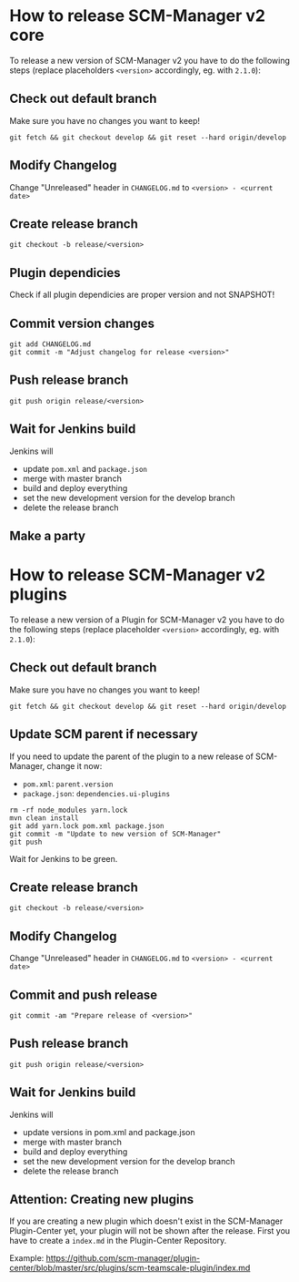 # How to release SCM-Manager v2 core


To release a new version of SCM-Manager v2 you have to do the following steps (replace placeholders `<version>` accordingly, eg. with `2.1.0`):

## Check out default branch

Make sure you have no changes you want to keep!

```
git fetch && git checkout develop && git reset --hard origin/develop
```

## Modify Changelog

Change "Unreleased" header in `CHANGELOG.md` to  `<version> - <current date>`

## Create release branch

`git checkout -b release/<version>`

## Plugin dependicies

Check if all plugin dependicies are proper version and not SNAPSHOT!

## Commit version changes

```
git add CHANGELOG.md
git commit -m "Adjust changelog for release <version>"
```

## Push release branch

`git push origin release/<version>`

## Wait for Jenkins build

Jenkins will

- update `pom.xml` and `package.json`
- merge with master branch
- build and deploy everything
- set the new development version for the develop branch
- delete the release branch

## Make a party

# How to release SCM-Manager v2 plugins

To release a new version of a Plugin for SCM-Manager v2 you have to do the following steps (replace placeholder `<version>` accordingly, eg. with `2.1.0`):

## Check out default branch

Make sure you have no changes you want to keep!

```
git fetch && git checkout develop && git reset --hard origin/develop
```

## Update SCM parent if necessary

If you need to update the parent of the plugin to a new release of SCM-Manager, change it now:

- `pom.xml`: `parent.version`
- `package.json`: `dependencies.ui-plugins`

```
rm -rf node_modules yarn.lock
mvn clean install
git add yarn.lock pom.xml package.json
git commit -m "Update to new version of SCM-Manager"
git push
```

Wait for Jenkins to be green.

## Create release branch

```
git checkout -b release/<version>
```

## Modify Changelog

Change "Unreleased" header in `CHANGELOG.md` to  `<version> - <current date>`

## Commit and push release

```
git commit -am "Prepare release of <version>"
```

## Push release branch

```
git push origin release/<version>
```

## Wait for Jenkins build

Jenkins will

- update versions in pom.xml and package.json
- merge with master branch
- build and deploy everything
- set the new development version for the develop branch
- delete the release branch

## Attention: Creating new plugins
If you are creating a new plugin which doesn't exist in the SCM-Manager Plugin-Center yet, your plugin will not be shown after the release. First you have to create a `index.md` in the Plugin-Center Repository. 

Example: https://github.com/scm-manager/plugin-center/blob/master/src/plugins/scm-teamscale-plugin/index.md
